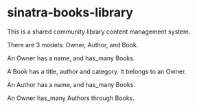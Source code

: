# sinatra-books-library

This is a shared community library content management system.

There are 3 models: Owner, Author, and Book.

An Owner has a name, and has_many Books.

A Book has a title, author and category. It belongs to an Owner.

An Author has a name, and has_many Books. 

An Owner has_many Authors through Books. 
